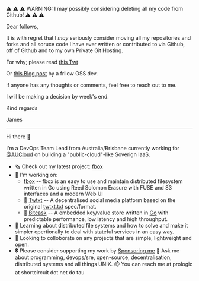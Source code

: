 ⚠️ ⚠️ ⚠️  WARNING: I may possibly considering deleting all my code from Github! ⚠️ ⚠️ ⚠️

Dear follows,

It is with regret that I _may_ seriously consider moving all my repositories
and forks and all soruce code I have ever written or contributed to via Github,
off of Github and to my own Private Git Hosting.

For why; please read [this Twt](https://twtxt.net/twt/xv2o3ua)

Or [this Blog post](https://thelig.ht/abandoning-github/) by a frllow OSS dev.

if anyone has any thoughts or comments, feel free to reach out to me.

I will be making a decision by week's end.

Kind regards

James

----

Hi there 👋

I'm a DevOps Team Lead from Australia/Brisbane currently working for [@AUCloud](https://github.com/aucloud) on building a "public-cloud"-like Soverign IaaS.

- 🗞 Check out my latest project: [fbox](https://github.com/prologic/fbox)
- 🚧 I'm working on:
  - [fbox](https://github.com/prologic/fbox) -- fbox is an easy to use and maintain distributed filesystem written in Go using Reed Solomon Erasure with FUSE and S3 interfaces and a modern Web UI
  - 📕 [Twtxt](https://github.com/jointwt/twtxt) -- A decentralised social media platform based on the original [twtxt.txt](https://twtxt.readthedocs.org) spec/format.
  - 🔑 [Bitcask](https://github.com/prologic/bitcask) -- A embedded key/value store written in [Go](https://golang.org) with predictable performance, low latency and high throughput.
- 📖 Learning about distributed file systems and how to solve and make it simpler opertionally to deal with stateful services in an easy way.
- 🙋 Looking to colloborate on any projects that are simple, lightweight and open.
- 💲 Please consider supporting my work by [Sponsoring me](https://github.com/sponsors/prologic)
💬 Ask me about programming, devops/sre, open-source, decentralisation, distributed systems and all things UNIX.
📫 You can reach me at prologic at shortcircuit dot net do tau
